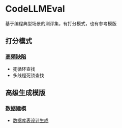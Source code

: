 # CodeLLMEval
基于编程典型场景的测评集，有打分模式，也有参考模版

## 打分模式
### [高频缺陷](high-frequency-bugs/sample-chinese.jsonl)
 * 死循环查找
 * 多线程死锁查找

## 高级生成模版
### 数据建模
 * [数据库表设计生成](prompt-template/template-chinese.md)
